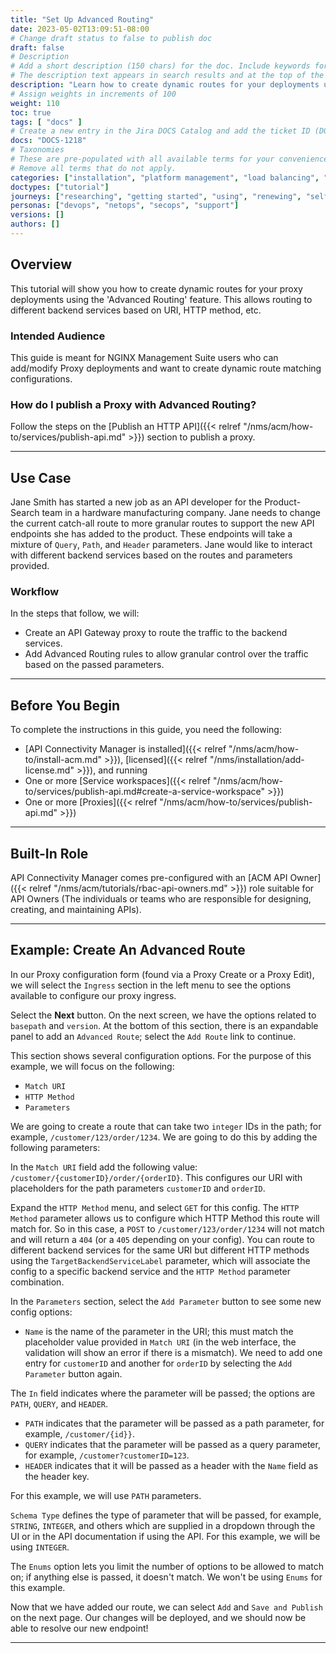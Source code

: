 ```yaml
---
title: "Set Up Advanced Routing"
date: 2023-05-02T13:09:51-08:00
# Change draft status to false to publish doc
draft: false
# Description
# Add a short description (150 chars) for the doc. Include keywords for SEO. 
# The description text appears in search results and at the top of the doc.
description: "Learn how to create dynamic routes for your deployments using NGINX Management Suite API Connectivity Manager."
# Assign weights in increments of 100
weight: 110
toc: true
tags: [ "docs" ]
# Create a new entry in the Jira DOCS Catalog and add the ticket ID (DOCS-<number>) below
docs: "DOCS-1218"
# Taxonomies
# These are pre-populated with all available terms for your convenience.
# Remove all terms that do not apply.
categories: ["installation", "platform management", "load balancing", "api management", "service mesh", "security", "analytics"]
doctypes: ["tutorial"]
journeys: ["researching", "getting started", "using", "renewing", "self service"]
personas: ["devops", "netops", "secops", "support"]
versions: []
authors: []
---
```


## Overview

This tutorial will show you how to create dynamic routes for your proxy deployments using the 'Advanced Routing' feature.
This allows routing to different backend services based on URI, HTTP method, etc.

### Intended Audience

This guide is meant for NGINX Management Suite users who can add/modify Proxy deployments and want to create dynamic route matching configurations.

### How do I publish a Proxy with Advanced Routing?

Follow the steps on the [Publish an HTTP API]({{< relref "/nms/acm/how-to/services/publish-api.md" >}}) section to publish a proxy.

---

## Use Case

Jane Smith has started a new job as an API developer for the Product-Search team in a hardware manufacturing company.
Jane needs to change the current catch-all route to more granular routes to support the new API endpoints she has added to the product.
These endpoints will take a mixture of `Query`, `Path`,  and `Header` parameters. Jane would like to interact with different backend services based on the routes and parameters provided.

### Workflow

In the steps that follow, we will:

- Create an API Gateway proxy to route the traffic to the backend services.
- Add Advanced Routing rules to allow granular control over the traffic based on the passed parameters.

---

## Before You Begin

To complete the instructions in this guide, you need the following:

- [API Connectivity Manager is installed]({{< relref "/nms/acm/how-to/install-acm.md" >}}), [licensed]({{< relref "/nms/installation/add-license.md" >}}), and running
- One or more [Service workspaces]({{< relref "/nms/acm/how-to/services/publish-api.md#create-a-service-workspace" >}})
- One or more [Proxies]({{< relref "/nms/acm/how-to/services/publish-api.md" >}})

---

## Built-In Role

API Connectivity Manager comes pre-configured with an [ACM API Owner]({{< relref "/nms/acm/tutorials/rbac-api-owners.md" >}}) role suitable for API Owners (The individuals or teams who are responsible for designing, creating, and maintaining APIs).

---

## Example: Create An Advanced Route

In our Proxy configuration form (found via a Proxy Create or a Proxy Edit), we will select the `Ingress` section in the left menu to see the options available to configure our proxy ingress.

Select the **Next** button. On the next screen, we have the options related to `basepath` and `version`. At the bottom of this section, there is an expandable panel to add an `Advanced Route`; select the `Add Route` link to continue.

This section shows several configuration options. For the purpose of this example, we will focus on the following:

- `Match URI` 
- `HTTP Method`
- `Parameters`

We are going to create a route that can take two `integer` IDs in the path; for example, `/customer/123/order/1234`. We are going to do this by adding the following parameters:

In the `Match URI` field add the following value: `/customer/{customerID}/order/{orderID}`. This configures our URI with placeholders for the path parameters `customerID` and `orderID`.

Expand the `HTTP Method` menu, and select `GET` for this config. The `HTTP Method` parameter allows us to configure which HTTP Method this route will match for. So in this case, a `POST` to `/customer/123/order/1234` will not match and will return a `404` (or a `405` depending on your config).
You can route to different backend services for the same URI but different HTTP methods using the `TargetBackendServiceLabel` parameter, which will associate the config to a specific backend service and the `HTTP Method` parameter combination.

In the `Parameters` section, select the `Add Parameter` button to see some new config options:

- `Name` is the name of the parameter in the URI; this must match the placeholder value provided in `Match URI` (in the web interface, the validation will show an error if there is a mismatch).
We need to add one entry for `customerID` and another for `orderID` by selecting the `Add Parameter` button again.

The `In` field indicates where the parameter will be passed; the options are `PATH`, `QUERY`, and `HEADER`.

- `PATH` indicates that the parameter will be passed as a path parameter, for example, `/customer/{id}}`. 
- `QUERY` indicates that the parameter will be passed as a query parameter, for example, `/customer?customerID=123`. 
- `HEADER` indicates that it will be passed as a header with the `Name` field as the header key.

For this example, we will use `PATH` parameters.

`Schema Type` defines the type of parameter that will be passed, for example, `STRING`, `INTEGER`,  and others which are supplied in a dropdown through the UI or in the API documentation if using the API.
For this example, we will be using `INTEGER`.

The `Enums` option lets you limit the number of options to be allowed to match on; if anything else is passed, it doesn't match.
We won't be using `Enums` for this example.

Now that we have added our route, we can select `Add` and `Save and Publish` on the next page. Our changes will be deployed, and we should now be able to resolve our new endpoint!

---
